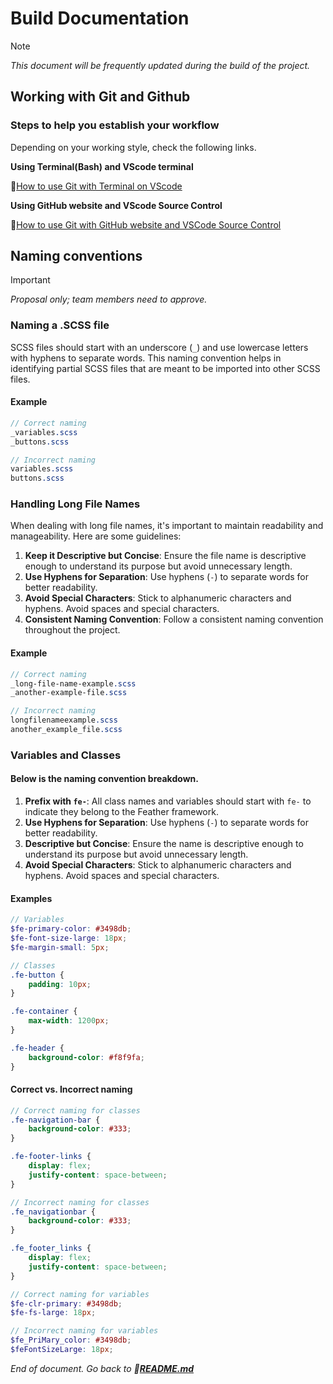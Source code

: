 # Build Documentation
>[!NOTE]
*This document will be frequently updated during the build of the project.*
## Working with Git and Github
### Steps to help you establish your workflow
Depending on your working style, check the following links.

**Using Terminal(Bash) and VScode terminal** 

🔗[How to use Git with Terminal on VScode](workflow-terminal.md)

**Using GitHub website and VScode Source Control** 

🔗[How to use Git with GitHub website and VSCode Source Control](workflow-ui.md)


## Naming conventions

>[!IMPORTANT]
*Proposal only; team members need to approve.*

### Naming a .SCSS file

SCSS files should start with an underscore (`_`) and use lowercase letters with hyphens to separate words. This naming convention helps in identifying partial SCSS files that are meant to be imported into other SCSS files.

#### Example

```scss
// Correct naming
_variables.scss
_buttons.scss

// Incorrect naming
variables.scss
buttons.scss
```
### Handling Long File Names

When dealing with long file names, it's important to maintain readability and manageability. Here are some guidelines:

1. **Keep it Descriptive but Concise**: Ensure the file name is descriptive enough to understand its purpose but avoid unnecessary length.
2. **Use Hyphens for Separation**: Use hyphens (`-`) to separate words for better readability.
3. **Avoid Special Characters**: Stick to alphanumeric characters and hyphens. Avoid spaces and special characters.
4. **Consistent Naming Convention**: Follow a consistent naming convention throughout the project.

#### Example

```scss
// Correct naming
_long-file-name-example.scss
_another-example-file.scss

// Incorrect naming
longfilenameexample.scss
another_example_file.scss
```

### Variables and Classes

#### Below is the naming convention breakdown.

1. **Prefix with `fe-`**: All class names and variables should start with `fe-` to indicate they belong to the Feather framework.
2. **Use Hyphens for Separation**: Use hyphens (`-`) to separate words for better readability.
3. **Descriptive but Concise**: Ensure the name is descriptive enough to understand its purpose but avoid unnecessary length.
4. **Avoid Special Characters**: Stick to alphanumeric characters and hyphens. Avoid spaces and special characters.

#### Examples

```scss
// Variables
$fe-primary-color: #3498db;
$fe-font-size-large: 18px;
$fe-margin-small: 5px;

// Classes
.fe-button {
    padding: 10px;
}

.fe-container {
    max-width: 1200px;
}

.fe-header {
    background-color: #f8f9fa;
}
```

#### Correct vs. Incorrect naming

```scss
// Correct naming for classes
.fe-navigation-bar {
    background-color: #333;
}

.fe-footer-links {
    display: flex;
    justify-content: space-between;
}

// Incorrect naming for classes
.fe_navigationbar {
    background-color: #333;
}

.fe_footer_links {
    display: flex;
    justify-content: space-between;
}

// Correct naming for variables
$fe-clr-primary: #3498db;
$fe-fs-large: 18px;

// Incorrect naming for variables
$fe_PriMary_color: #3498db;
$feFontSizeLarge: 18px;
```


*End of document. Go back to **🔗[README.md](/README.md)***